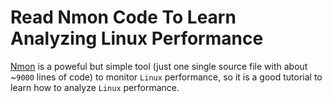 # Read Nmon Code To Learn Analyzing Linux Performance
[Nmon](http://nmon.sourceforge.net/pmwiki.php) is a poweful but simple tool (just one single source file with about ~`9000` lines of code) to monitor `Linux` performance, so it is a good tutorial to learn how to analyze `Linux` performance.
